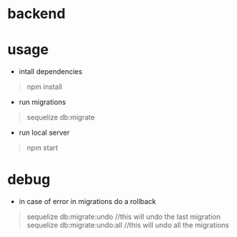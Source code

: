 # backend

# usage

* intall dependencies
> npm install
* run migrations
> sequelize db:migrate
* run local server
> npm start

# debug

* in case of error in migrations do a rollback
> sequelize db:migrate:undo //this will undo the last migration <br>
> sequelize db:migrate:undo:all //this will undo all the migrations